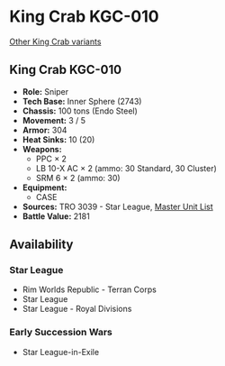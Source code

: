 # King Crab KGC-010

[Other King Crab variants](../king_crab.md)

## King Crab KGC-010
- **Role:** Sniper
- **Tech Base:** Inner Sphere (2743)
- **Chassis:** 100 tons (Endo Steel)
- **Movement:** 3 / 5
- **Armor:** 304
- **Heat Sinks:** 10 (20)
- **Weapons:**
  - PPC × 2
  - LB 10-X AC × 2 (ammo: 30 Standard, 30 Cluster)
  - SRM 6 × 2 (ammo: 30)
- **Equipment:**
  - CASE
- **Sources:** TRO 3039 - Star League, [Master Unit List](http://masterunitlist.info/Unit/Details/1778/king-crab-kgc-010)
- **Battle Value:** 2181

## Availability

### Star League
- Rim Worlds Republic - Terran Corps
- Star League
- Star League - Royal Divisions

### Early Succession Wars
- Star League-in-Exile

